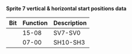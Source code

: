 **Sprite 7 vertical & horizontal start positions data**

|Bit| Function| Description  |
|---|---|---  |
||15-08| SV7-SV0| Start vertical value.High bit (SV8) is in [SPRxCTL](/hardware:sprxctl) registers.  |
||07-00| SH10-SH3| Sprite horizontal start value. Low order 3 bits are in [SPRxCTL](/hardware:sprxctl) registers. If SSCAN2 bit in FMODE is set, then disable SH10 horizontal coincidence detect.This bit is then free to be used by ALICE as an individual scan double enable.|

